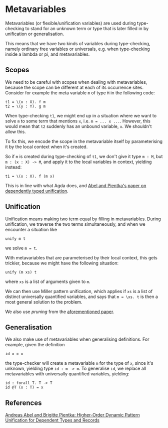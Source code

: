# Metavariables

Metavariables (or flexible/unification variables) are used during
type-checking to stand for an unknown term or type that is later filled in by
unification or generalisation.

This means that we have two kinds of variables during type-checking, namely
ordinary free variables or universals, e.g. when type-checking inside a lambda
or pi, and metavariables.

## Scopes

We need to be careful with scopes when dealing with metavariables, because
the scope can be different at each of its occurrence sites. Consider for example
the meta variable `m` of type `M` in the following code:

```
t1 = \(x : X). f m
t2 = \(y : Y). g m
```

When type-checking `t1`, we might end up in a situation where we want to solve `m` to
some term that mentions `x`, i.e. `m = ... x ...`. However, this would mean that `t2`
suddenly has an unbound variable, `x`. We shouldn't allow this.

To fix this, we encode the scope in the metavariable itself by parameterising
it by the local context when it's created.

So if `m` is created during type-checking of `t1`, we don't give it type `m :
M`, but `m : (x : X) -> M`, and apply it to the local variables in context,
yielding instead:

```
t1 = \(x : X). f (m x)
```

This is in line with what Agda does, and [Abel and Pientka's paper on
dependently typed unification][1].

## Unification

Unification means making two term equal by filling in metavariables. During
unification, we traverse the two terms simultaneously, and when we encounter a
situation like

```
unify m t
```

we solve `m = t`.

With metavariables that are parameterised by their local context, this gets
trickier, because we might have the following situation:

```
unify (m xs) t
```

where `xs` is a list of arguments given to `m`.

We can then use Miller pattern unification, which applies if `xs` is a list
of distinct universally quantified variables, and says that `m = \xs. t` is then a
most general solution to the problem.

We also use _pruning_ from the [aforementioned paper][1].

## Generalisation

We also make use of metavariables when generalising definitions. For example,
given the definition

```
id x = x
```

the type-checker will create a metavariable `m` for the type of `x`, since it's unknown,
yielding type `id : m -> m`. To generalise `id`, we replace all metavariables
with universally quantified variables, yielding:

```
id : forall T. T -> T
id @T (x : T) = x
```

## References

[Andreas Abel and Brigitte Pientka: Higher-Order Dynamic Pattern Unification for Dependent Types and Records][1]

[1]: http://www.cse.chalmers.se/~abela/unif-sigma-long.pdf
